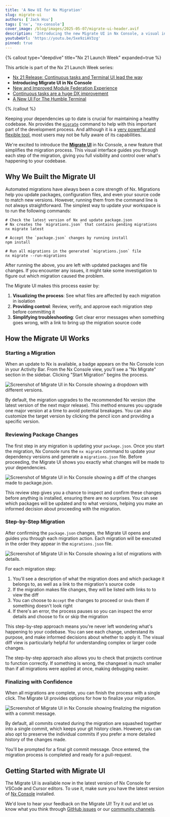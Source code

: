```yaml
---
title: 'A New UI for Nx Migration'
slug: migrate-ui
authors: ['Jack Hsu']
tags: ['nx', 'nx-console']
cover_image: /blog/images/2025-05-07/migrate-ui-header.avif
description: 'Introducing the new Migrate UI in Nx Console, a visual interface that simplifies the migration process.'
youtubeUrl: 'https://youtu.be/5xe9ziAV3zg'
pinned: true
---
```


{% callout type="deepdive" title="Nx 21 Launch Week" expanded=true %}

This article is part of the Nx 21 Launch Week series:

- [Nx 21 Release: Continuous tasks and Terminal UI lead the way](/blog/nx-21-release)
- **Introducing Migrate UI in Nx Console**
- [New and Improved Module Federation Experience](/blog/improved-module-federation)
- [Continuous tasks are a huge DX improvement](/blog/nx-21-continuous-tasks)
- [A New UI For The Humble Terminal](/blog/nx-21-terminal-ui)

{% /callout %}

Keeping your dependencies up to date is crucial for maintaining a healthy codebase. Nx provides the [`migrate`](/features/automate-updating-dependencies) command to help with this important part of the development process. And although it is a [very powerful and flexible tool](/recipes/tips-n-tricks/advanced-update), most users may not be fully aware of its capabilities.

We're excited to introduce the [**Migrate UI**](/recipes/nx-console/console-migrate-ui) in Nx Console, a new feature that simplifies the migration process. This visual interface guides you through each step of the migration, giving you full visibility and control over what's happening to your codebase.

## Why We Built the Migrate UI

Automated migrations have always been a core strength of Nx. Migrations help you update packages, configuration files, and even your source code to match new versions. However, running them from the command line is not always straightforward. The simplest way to update your workspace is to run the following commands:

```plaintext
# Check the latest version of Nx and update package.json
# Nx creates the `migrations.json` that contains pending migrations
nx migrate latest

# Accept the `package.json` changes by running install
npm install

# Run all migrations in the generated `migrations.json` file
nx migrate --run-migrations
```

After running the above, you are left with updated packages and file changes. If you encounter any issues, it might take some investigation to figure out which migration caused the problem.

The Migrate UI makes this process easier by:

1. **Visualizing the process**: See what files are affected by each migration in isolation
2. **Providing control**: Review, verify, and approve each migration step before committing it
3. **Simplifying troubleshooting**: Get clear error messages when something goes wrong, with a link to bring up the migration source code

## How the Migrate UI Works

### Starting a Migration

When an update to Nx is available, a badge appears on the Nx Console icon in your Activity Bar. From the Nx Console view, you'll see a "Nx Migrate" section in the sidebar. Clicking "Start Migration" begins the process.

![Screenshot of Migrate UI in Nx Console showing a dropdown with different versions.](/blog/images/2025-05-07/migrate-ui-start.avif)

By default, the migration upgrades to the recommended Nx version (the latest version of the next major release). This method ensures you upgrade one major version at a time to avoid potential breakages. You can also customize the target version by clicking the pencil icon and providing a specific version.

### Reviewing Package Changes

The first step in any migration is updating your `package.json`. Once you start the migration, Nx Console runs the `nx migrate` command to update your dependency versions and generate a `migrations.json` file. Before proceeding, the Migrate UI shows you exactly what changes will be made to your dependencies.

![Screenshot of Migrate UI in Nx Console showing a diff of the changes made to package.json.](/blog/images/2025-05-07/migrate-ui-confirm.avif)

This review step gives you a chance to inspect and confirm these changes before anything is installed, ensuring there are no surprises. You can see which packages will be updated and to what versions, helping you make an informed decision about proceeding with the migration.

### Step-by-Step Migration

After confirming the `package.json` changes, the Migrate UI opens and guides you through each migration action. Each migration will be executed in the order they appear in the `migrations.json` file.

![Screenshot of Migrate UI in Nx Console showing a list of migrations with details.](/blog/images/2025-05-07/migrate-ui-approve.avif)

For each migration step:

1. You'll see a description of what the migration does and which package it belongs to, as well as a link to the migration's source code
2. If the migration makes file changes, they will be listed with links to to view the diff
3. You can choose to `Accept` the changes to proceed or `Undo` them if something doesn't look right
4. If there's an error, the process pauses so you can inspect the error details and choose to fix or skip the migration

This step-by-step approach means you're never left wondering what's happening to your codebase. You can see each change, understand its purpose, and make informed decisions about whether to apply it. The visual diff view is particularly helpful for understanding complex or larger code changes.

The step-by-step approach also allows you to check that projects continue to function correctly. If something is wrong, the changeset is much smaller than if all migrations were applied at once, making debugging easier.

### Finalizing with Confidence

When all migrations are complete, you can finish the process with a single click. The Migrate UI provides options for how to finalize your migration.

![Screenshot of Migrate UI in Nx Console showing finalizing the migration with a commit message.](/blog/images/2025-05-07/migrate-ui-finalize.avif)

By default, all commits created during the migration are squashed together into a single commit, which keeps your git history clean. However, you can also opt to preserve the individual commits if you prefer a more detailed history of the changes made.

You'll be prompted for a final git commit message. Once entered, the migration process is completed and ready for a pull-request.

## Getting Started with Migrate UI

The Migrate UI is available now in the latest version of Nx Console for VSCode and Cursor editors. To use it, make sure you have the latest version of [Nx Console](https://marketplace.visualstudio.com/items?itemName=nrwl.angular-console) installed.

We'd love to hear your feedback on the Migrate UI! Try it out and let us know what you think through [GitHub issues](https://github.com/nrwl/nx-console/issues) or our [community channels](/community).

